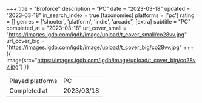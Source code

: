 +++
title = "Broforce"
description = "PC"
date = "2023-03-18"
updated = "2023-03-18"
in_search_index = true
[taxonomies]
platforms = ['pc']
rating = []
genres = ['shooter', 'platform', 'indie', 'arcade']
[extra]
subtitle = "PC"
completed_at = "2023-03-18"
url_cover_small = "https://images.igdb.com/igdb/image/upload/t_cover_small/co28vv.jpg"
url_cover_big = "https://images.igdb.com/igdb/image/upload/t_cover_big/co28vv.jpg"
+++
{{ image(src="https://images.igdb.com/igdb/image/upload/t_cover_big/co28vv.jpg") }}

|              |            |
| ------------ | ---------- |
| Played platforms    | PC |
| Completed at | 2023/03/18 |


